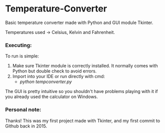 # Temperature-Converter

Basic temperature converter made with Python and GUI module Tkinter.

Temperatures used -> Celsius, Kelvin and Fahrenheit.

<h3>Executing: </h3>
  
  To run is simple:

  1. Make sure Tkinter module is correctly installed. It normally comes with Python but double check to avoid errors.
  2. Import into your IDE or run directly with cmd: 
      - <i>python tempconverter.py</i>
  
The GUI is pretty intuitive so you shouldn't have problems playing with it if you already used the calculator on Windows.

<h3>Personal note:</h3>

Thanks! This was my first project made with Tkinter, and my first commit to Github back in 2015.
